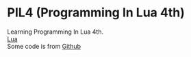 # PIL4 (Programming In Lua 4th)

Learning Programming In Lua 4th.  
[Lua](www.lua.org)  
Some code is from [Github](https://github.com/search?utf8=%E2%9C%93&q=pil3&type=)

